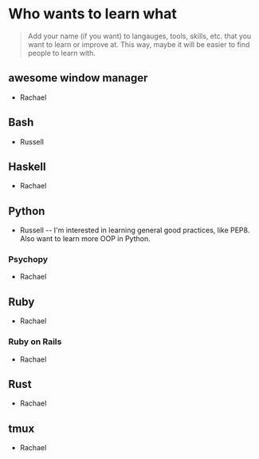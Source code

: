 # Who wants to learn what

>Add your name (if you want) to langauges, tools, skills, etc. that you want to learn or improve at. This way, maybe it will be easier to find people to learn with.

## awesome window manager

* Rachael

## Bash

* Russell

## Haskell

* Rachael

## Python

* Russell -- I'm interested in learning general good practices, like PEP8. Also want to learn more OOP in Python.

### Psychopy

* Rachael

## Ruby 

* Rachael

### Ruby on Rails

* Rachael

## Rust

* Rachael

## tmux

* Rachael

